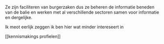 Ze zijn faciliteren van burgerzaken dus ze beheren de informatie beneden van de balie en werken met al verschillende sectoren samen voor informatie en dergelijke. 

Ik meot eerlijk zeggen ik ben hier wat minder intereseert in

[[kennismakings profielen]]